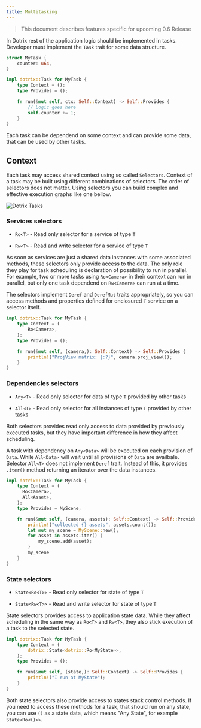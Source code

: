 ```yaml
---
title: Multitasking
---
```


> This document describes features specific for upcoming 0.6 Release

In Dotrix rest of the application logic should be implemented in
tasks. Developer must implement the `Task` trait for some data
structure.

```rust
struct MyTask {
    counter: u64,
}

impl dotrix::Task for MyTask {
    type Context = ();
    type Provides = ();

    fn run(&mut self, ctx: Self::Context) -> Self::Provides {
        // Logic goes here
        self.counter += 1;
    }
}
```

Each task can be dependend on some context and can provide some data,
that can be used by other tasks.

## Context

Each task may access shared context using so called `Selectors`.
Context of a task may be built using different combinations of
selectors. The order of selectors does not matter. Using selectors
you can build complex and effective execution graphs like one bellow.

![Dotrix Tasks](/blog/dotrix-0.6-announcement/dotrix-tasks.png)

### Services selectors

- `Ro<T>` - Read only selector for a service of type `T`

- `Rw<T>` - Read and write selector for a service of type `T`

As soon as services are just a shared data instances with some
associated methods, these selectors only provide access to the data.
The only role they play for task scheduling is declaration of
possibility to run in parallel. For example, two or more tasks
using `Ro<Camera>` in their context can run in parallel, but only
one task dependend on `Rw<Camera>` can run at a time.

The selectors implement `Deref` and `DerefMut` traits appropriately,
so you can access methods and properties defined for enclosured `T`
service on a selector itself.

```rust
impl dotrix::Task for MyTask {
    type Context = (
        Ro<Camera>,
    );
    type Provides = ();

    fn run(&mut self, (camera,): Self::Context) -> Self::Provides {
        println!("ProjView matrix: {:?}", camera.proj_view());
    }
}
```

### Dependencies selectors

- `Any<T>` - Read only selector for data of type `T` provided by
other tasks

- `All<T>` - Read only selector for all instances of type `T`
provided by other tasks

Both selectors provides read only access to data provided by
previously executed tasks, but they have important difference in how
they affect scheduling.

A task with dependency on `Any<Data>` will be executed on each
provision of `Data`. While `All<Data>` will wait until all
provisions of `Data` are availbale. Selector `All<T>` does not
implement `Deref` trait. Instead of this, it provides `.iter()`
method returning an iterator over the data instances.

```rust
impl dotrix::Task for MyTask {
    type Context = (
      Ro<Camera>,
      All<Asset>,
    );
    type Provides = MyScene;

    fn run(&mut self, (camera, assets): Self::Context) -> Self::Provides {
        println!("collected {} assets", assets.count());
        let mut my_scene = MyScene::new();
        for asset in assets.iter() {
            my_scene.add(asset);
        }
        my_scene
    }
}
```

### State selectors

- `State<Ro<T>>` - Read only selector for state of type `T`

- `State<Rw<T>>` - Read and write selector for state of type `T`

State selectors provides access to application state data. While
they affect scheduling in the same way as `Ro<T>` and `Rw<T>`,
they also stick execution of a task to the selected state.

```rust
impl dotrix::Task for MyTask {
    type Context = (
        dotrix::State<dotrix::Ro<MyState>>,
    );
    type Provides = ();

    fn run(&mut self, (state,): Self::Context) -> Self::Provides {
        println!("I run at MyState");
    }
}
```

Both state selectors also provide access to states stack control
methods. If you need to access these methods for a task, that should
run on any state, you can use `()` as a state data, which means
"Any State", for example `State<Ro<()>>`.
